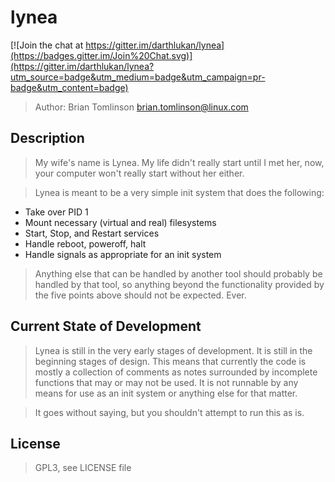 # lynea

[![Join the chat at https://gitter.im/darthlukan/lynea](https://badges.gitter.im/Join%20Chat.svg)](https://gitter.im/darthlukan/lynea?utm_source=badge&utm_medium=badge&utm_campaign=pr-badge&utm_content=badge)

> Author: Brian Tomlinson <brian.tomlinson@linux.com>


## Description

> My wife's name is Lynea.  My life didn't really start until I met her, now, your computer won't really
> start without her either.

> Lynea is meant to be a very simple init system that does the following:

* Take over PID 1
* Mount necessary (virtual and real) filesystems
* Start, Stop, and Restart services
* Handle reboot, poweroff, halt
* Handle signals as appropriate for an init system

> Anything else that can be handled by another tool should probably be handled by that tool, so anything beyond
> the functionality provided by the five points above should not be expected. Ever.


## Current State of Development

> Lynea is still in the very early stages of development.  It is still in the beginning stages of design.  This means 
> that currently the code is mostly a collection of comments as notes surrounded by incomplete functions that may or 
> may not be used.  It is not runnable by any means for use as an init system or anything else for that matter.

> It goes without saying, but you shouldn't attempt to run this as is.

## License

> GPL3, see LICENSE file
